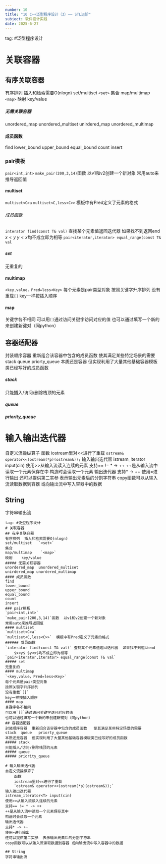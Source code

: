 ```yaml
---
number: 10
title: "10 C++泛型程序设计（3）—— STL进阶"
subject: 软件设计实践
date: 2025-6-27
---
```

tag: #泛型程序设计 
# 关联容器
## 有序关联容器
有序排列  插入和检索需要O(nlogn)
set/multiset   `<set>`
集合
map/multimap    `<map>`
映射    key/value
##### 无需关联容器
unordered_map  unordered_multiset
unirdered_map unordered_multimap
#### 成员函数
find
lower_bound
upper_bound
equal_bound
count
insert
### pair模板
`pair<int,int>`
`make_pair(200,3,14)`函数  以v1和v2创建一个新对象
常用auto来推导返回值
#### multiset
`multiset<C>a`
`multiset<C,less<C>>`  模板中有Pred定义了元素的格式
###### 成员函数
`interator find(const T& val)` 查找某个元素值返回迭代器  如果找不到返回end
	$x<y$ $y<x$均不成立即为相等
`pair<iterator,iterator> equal_range(const T& val`
##### set
无重复的
#### multimap
`<key,value，Pred=less<Key>`
每个元素是pair类型对象
按照关键字升序排列
没有重载`[]`
key一样按插入顺序
#### map
关键字各不相同
可以用`[]`通过访问关键字访问对应的值
也可以通过填写一个新的来创建新键对（同python）
## 容器适配器
封装顺序容器  重新组合该容器中包含的成员函数   使其满足某些特定场景的需要
stack  queue   priorty_queue
本质还是容器  但实现利用了大量其他基础容器模板类已经写好的成员函数
##### stack
只能插入/访问/删除栈顶的元素
##### queue
##### priority_queue

# 输入输出迭代器
自定义流操纵算子
	函数
	iostream里对<<进行了重载
	`ostream& operator<<(ostream(*p)(ostream&));`
输入输出迭代器
istream_iterator<T> input(cin)
使用>>从输入流读入连续的元素
支持== != * -> ++
++是从输入流中读取一个元素保存在中
构造时会读取一个元素
输出迭代器
支持* -> ++
使用=进行输出
还可以提供第二实参  表示输出元素后的分割字符串
copy函数可以从输入流读取数据到容器 或向输出流中写入容器中的数据

## String
字符串输出流

```
tag: #泛型程序设计 
# 关联容器
## 有序关联容器
有序排列  插入和检索需要O(nlogn)
set/multiset   `<set>`
集合
map/multimap    `<map>`
映射    key/value
##### 无需关联容器
unordered_map  unordered_multiset
unirdered_map unordered_multimap
#### 成员函数
find
lower_bound
upper_bound
equal_bound
count
insert
### pair模板
`pair<int,int>`
`make_pair(200,3,14)`函数  以v1和v2创建一个新对象
常用auto来推导返回值
#### multiset
`multiset<C>a`
`multiset<C,less<C>>`  模板中有Pred定义了元素的格式
###### 成员函数
`interator find(const T& val)` 查找某个元素值返回迭代器  如果找不到返回end
	$x<y$ $y<x$均不成立即为相等
`pair<iterator,iterator> equal_range(const T& val`
##### set
无重复的
#### multimap
`<key,value，Pred=less<Key>`
每个元素是pair类型对象
按照关键字升序排列
没有重载`[]`
key一样按插入顺序
#### map
关键字各不相同
可以用`[]`通过访问关键字访问对应的值
也可以通过填写一个新的来创建新键对（同python）
## 容器适配器
封装顺序容器  重新组合该容器中包含的成员函数   使其满足某些特定场景的需要
stack  queue   priorty_queue
本质还是容器  但实现利用了大量其他基础容器模板类已经写好的成员函数
##### stack
只能插入/访问/删除栈顶的元素
##### queue
##### priority_queue

# 输入输出迭代器
自定义流操纵算子
	函数
	iostream里对<<进行了重载
	`ostream& operator<<(ostream(*p)(ostream&));`
输入输出迭代器
istream_iterator<T> input(cin)
使用>>从输入流读入连续的元素
支持== != * -> ++
++是从输入流中读取一个元素保存其中
构造时会读取一个元素
输出迭代器
支持* -> ++
使用=进行输出
还可以提供第二实参  表示输出元素后的分割字符串
copy函数可以从输入流读取数据到容器 或向输出流中写入容器中的数据

## String
字符串输出流
